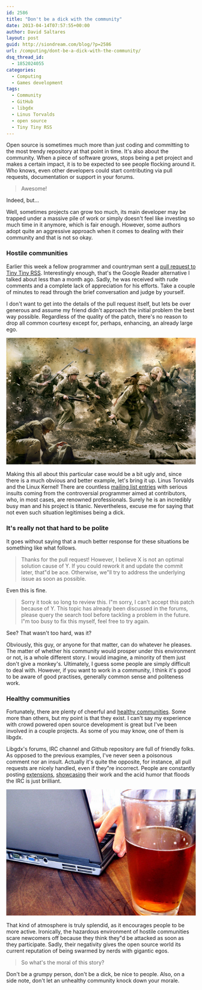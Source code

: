 ```yaml
---
id: 2586
title: "Don't be a dick with the community"
date: 2013-04-14T07:57:55+00:00
author: David Saltares
layout: post
guid: http://siondream.com/blog/?p=2586
url: /computing/dont-be-a-dick-with-the-community/
dsq_thread_id:
  - 1852024055
categories:
  - Computing
  - Games development
tags:
  - Community
  - GitHub
  - libgdx
  - Linus Torvalds
  - open source
  - Tiny Tiny RSS
---
```


Open source is sometimes much more than just coding and committing to the most trendy repository at that point in time. It's also about the community. When a piece of software grows, stops being a pet project and makes a certain impact, it is to be expected to see people flocking around it. Who knows, even other developers could start contributing via pull requests, documentation or support in your forums.

> Awesome!

Indeed, but…

Well, sometimes projects can grow too much, its main developer may be trapped under a massive pile of work or simply doesn't feel like investing so much time in it anymore, which is fair enough. However, some authors adopt quite an aggressive approach when it comes to dealing with their community and that is not so okay.

### Hostile communities

Earlier this week a fellow programmer and countryman sent a [pull request to Tiny Tiny RSS](https://github.com/gothfox/Tiny-Tiny-RSS/pull/142). Interestingly enough, that's the Google Reader alternative I talked about less than a month ago. Sadly, he was received with rude comments and a complete lack of appreciation for his efforts. Take a couple of minutes to read through the brief conversation and judge by yourself.

I don't want to get into the details of the pull request itself, but lets be over generous and assume my friend didn't approach the initial problem the best way possible. Regardless of the quality of the patch, there's no reason to drop all common courtesy except for, perhaps, enhancing, an already large ego.

![hostile-community-300x200.jpg](/img/wp/hostile-community.jpg)

Making this all about this particular case would be a bit ugly and, since there is a much obvious and better example, let's bring it up. Linus Torvalds and the Linux Kernel! There are countless [mailing list entries](https://lkml.org/lkml/2012/12/23/75) with serious insults coming from the controversial programmer aimed at contributors, who, in most cases, are renowned professionals. Surely he is an incredibly busy man and his project is titanic. Nevertheless, excuse me for saying that not even such situation legitimises being a dick.

### It's really not that hard to be polite

It goes without saying that a much better response for these situations be something like what follows.

> Thanks for the pull request! However, I believe X is not an optimal solution cause of Y. If you could rework it and update the commit later, that"d be ace. Otherwise, we"ll try to address the underlying issue as soon as possible.

Even this is fine.

> Sorry it took so long to review this. I"m sorry, I can't accept this patch because of Y. This topic has already been discussed in the forums, please query the search tool before tackling a problem in the future. I"m too busy to fix this myself, feel free to try again.

See? That wasn't too hard, was it?

Obviously, this guy, or anyone for that matter, can do whatever he pleases. The matter of whether his community would prosper under this environment or not, is a whole different story. I would imagine, a minority of them just don't give a monkey's. Ultimately, I guess some people are simply difficult to deal with. However, if you want to work in a community, I think it's good to be aware of good practises, generally common sense and politeness work.

### Healthy communities

Fortunately, there are plenty of cheerful and [healthy communities](http://www.badlogicgames.com/wordpress/). Some more than others, but my point is that they exist. I can't say my experience with crowd powered open source development is great but I've been involved in a couple projects. As some of you may know, one of them is libgdx.

Libgdx's forums, IRC channel and Github repository are full of friendly folks. As opposed to the previous examples, I've never seen a poisonous comment nor an insult. Actually it's quite the opposite, for instance, all pull requests are nicely handled, even if they"re incorrect. People are constantly posting [extensions](http://www.badlogicgames.com/forum/viewforum.php?f=17&sid=89dac63d836a1962567e66dbd71488cc), [showcasing](http://www.badlogicgames.com/forum/viewforum.php?f=16&sid=89dac63d836a1962567e66dbd71488cc) their work and the acid humor that floods the IRC is just brilliant.

![beer](/img/wp/beer.jpg)

That kind of atmosphere is truly splendid, as it encourages people to be more active. Ironically, the hazardous environment of hostile communities scare newcomers off because they think they"d be attacked as soon as they participate. Sadly, their negativity gives the open source world its current reputation of being swarmed by nerds with gigantic egos.

> So what's the moral of this story?

Don't be a grumpy person, don't be a dick, be nice to people. Also, on a side note, don't let an unhealthy community knock down your morale.